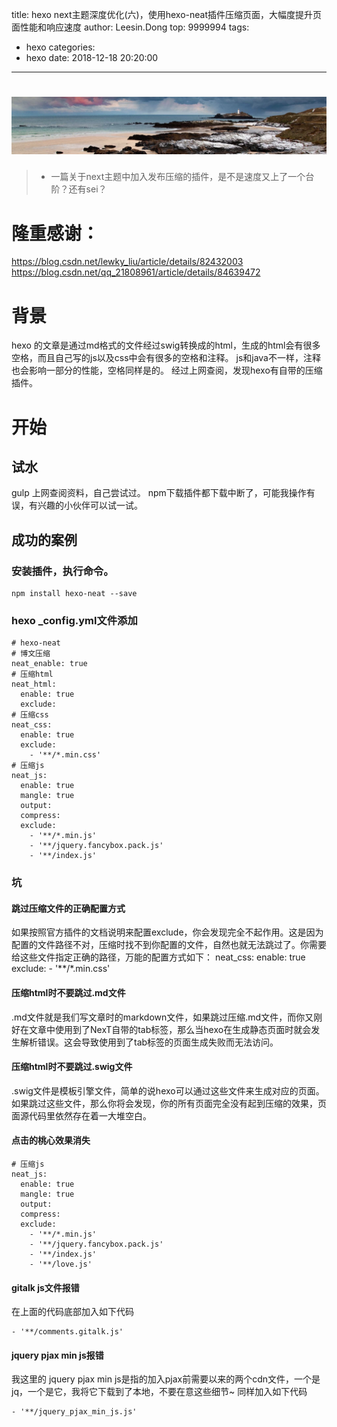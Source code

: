 title: hexo next主题深度优化(六)，使用hexo-neat插件压缩页面，大幅度提升页面性能和响应速度
author: Leesin.Dong
top: 9999994
tags:
  - hexo
categories:
  - hexo
date: 2018-12-18 20:20:00
---
# ![upload successful](../images/my_blog_5.png)

> * 一篇关于next主题中加入发布压缩的插件，是不是速度又上了一个台阶？还有sei？

<!--more-->
# 隆重感谢：
https://blog.csdn.net/lewky_liu/article/details/82432003
https://blog.csdn.net/qq_21808961/article/details/84639472
# 背景
hexo 的文章是通过md格式的文件经过swig转换成的html，生成的html会有很多空格，而且自己写的js以及css中会有很多的空格和注释。
js和java不一样，注释也会影响一部分的性能，空格同样是的。
经过上网查阅，发现hexo有自带的压缩插件。
# 开始
## 试水
gulp
上网查阅资料，自己尝试过。
npm下载插件都下载中断了，可能我操作有误，有兴趣的小伙伴可以试一试。
## 成功的案例
### 安装插件，执行命令。
```
npm install hexo-neat --save
```
### hexo _config.yml文件添加
```
# hexo-neat
# 博文压缩
neat_enable: true
# 压缩html
neat_html:
  enable: true
  exclude:
# 压缩css  
neat_css:
  enable: true
  exclude:
    - '**/*.min.css'
# 压缩js
neat_js:
  enable: true
  mangle: true
  output:
  compress:
  exclude:
    - '**/*.min.js'
    - '**/jquery.fancybox.pack.js'
    - '**/index.js'  
```
### 坑
#### 跳过压缩文件的正确配置方式
如果按照官方插件的文档说明来配置exclude，你会发现完全不起作用。这是因为配置的文件路径不对，压缩时找不到你配置的文件，自然也就无法跳过了。你需要给这些文件指定正确的路径，万能的配置方式如下：
neat_css:
  enable: true
  exclude:
    - '**/*.min.css'
#### 压缩html时不要跳过.md文件
.md文件就是我们写文章时的markdown文件，如果跳过压缩.md文件，而你又刚好在文章中使用到了NexT自带的tab标签，那么当hexo在生成静态页面时就会发生解析错误。这会导致使用到了tab标签的页面生成失败而无法访问。
#### 压缩html时不要跳过.swig文件
.swig文件是模板引擎文件，简单的说hexo可以通过这些文件来生成对应的页面。如果跳过这些文件，那么你将会发现，你的所有页面完全没有起到压缩的效果，页面源代码里依然存在着一大堆空白。
#### 点击的桃心效果消失
```
# 压缩js
neat_js:
  enable: true
  mangle: true
  output:
  compress:
  exclude:
    - '**/*.min.js'
    - '**/jquery.fancybox.pack.js'
    - '**/index.js'  
    - '**/love.js'
```
#### gitalk js文件报错
  在上面的代码底部加入如下代码

```
- '**/comments.gitalk.js'
  ```
####  jquery pjax min js报错
我这里的 jquery pjax min js是指的加入pjax前需要以来的两个cdn文件，一个是jq，一个是它，我将它下载到了本地，不要在意这些细节~
  同样加入如下代码
  ```
  - '**/jquery_pjax_min_js.js'
  ```